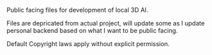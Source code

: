 Public facing files for development of local 3D AI. 

Files are depricated from actual project, will update some as I update personal backend based on what I want to be public facing.

Default Copyright laws apply without explicit permission.
